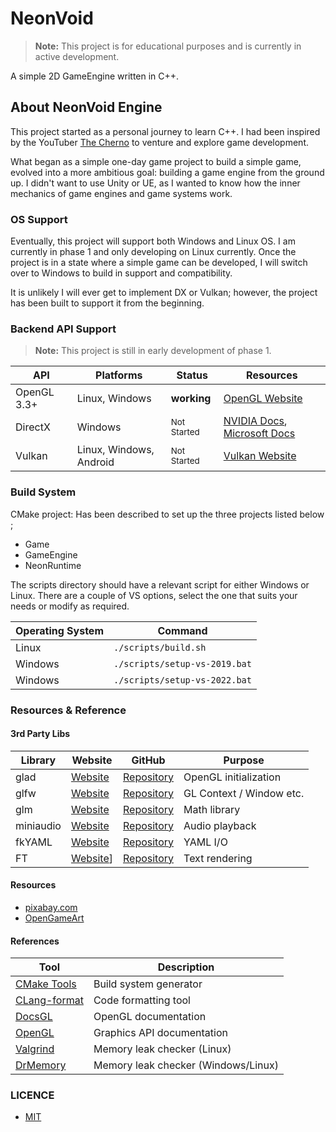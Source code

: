 # NeonVoid

> **Note:** This project is for educational purposes and is currently in active development.

A simple 2D GameEngine written in C++.

## About NeonVoid Engine

This project started as a personal journey to learn C++. I had been inspired by the
YouTuber [The Cherno](https://github.com/thecherno) to venture and explore game development.

What began as a simple one-day game project to build a simple game, evolved into a more ambitious goal: building a game engine from the ground up.
I didn't want to use Unity or UE, as I wanted to know how the inner mechanics of game engines and game systems work.


### OS Support
Eventually, this project will support both Windows and Linux OS. I am currently in phase 1 and only developing on Linux currently.
Once the project is in a state where a simple game can be developed, I will switch over to Windows to build in support and compatibility.

It is unlikely I will ever get to implement DX or Vulkan; however, the project has been built to support it from the beginning.


### Backend API Support

> **Note:** This project is still in early development of phase 1.


 | API         | Platforms | Status                 | Resources |
 |-------------|-----------|------------------------|-----------|
 | OpenGL 3.3+ | Linux, Windows | **working**            | [OpenGL Website](https://www.opengl.org/) |
 | DirectX     | Windows | <sub>Not Started</sub> | [NVIDIA Docs](https://developer.nvidia.com/directx), [Microsoft Docs](https://learn.microsoft.com/en-us/windows/win32/directx) |
 | Vulkan      | Linux, Windows, Android | <sub>Not Started</sub> | [Vulkan Website](https://www.vulkan.org/) |


### Build System

CMake project: Has been described to set up the three projects listed below ;
- Game
- GameEngine 
- NeonRuntime

The scripts directory should have a relevant script for either Windows or Linux.
There are a couple of VS options, select the one that suits your needs or modify as required.

| Operating System | Command                        |
|------------------|--------------------------------|
| Linux            | `./scripts/build.sh`           |
| Windows          | `./scripts/setup-vs-2019.bat`  |
| Windows          | `./scripts/setup-vs-2022.bat`  |



### Resources & Reference

#### 3rd Party Libs

| Library   | Website                                       | GitHub | Purpose                       |
|-----------|-----------------------------------------------|--------|-------------------------------|
| glad      | [Website](https://glad.dav1d.de/)            | [Repository](https://github.com/Dav1dde/glad) | OpenGL initialization  |
| glfw      | [Website](https://www.glfw.org/)            | [Repository](https://github.com/glfw/glfw) | GL Context / Window etc. |
| glm       | [Website](https://glm.g-truc.net/)            | [Repository](https://github.com/icaven/glm) | Math library  |
| miniaudio | [Website](https://miniaud.io/)            | [Repository](https://github.com/mackron/miniaudio) | Audio playback   |
| fkYAML    | [Website](https://fktn-k.github.io/fkYAML/)   | [Repository](https://github.com/fktn-k/fkYAML) | YAML I/O  |
| FT        | [Website](https://freetype.org/)]  | [Repository](https://github.com/freetype/freetype) | Text rendering                |


#### Resources

* [pixabay.com](https://pixabay.com/sound-effects/)
* [OpenGameArt](https://opengameart.org/)


#### References

| Tool | Description |
|------|-------------|
| [CMake Tools](https://cmake.org/download/) | Build system generator |
| [CLang-format](https://clang.llvm.org/docs/ClangFormat.html) | Code formatting tool |
| [DocsGL](http://docs.gl/) | OpenGL documentation |
| [OpenGL](https://www.opengl.org/) | Graphics API documentation |
| [Valgrind](https://valgrind.org/) | Memory leak checker (Linux) |
| [DrMemory](https://drmemory.org) | Memory leak checker (Windows/Linux) |

### LICENCE
- [MIT](LICENSE)